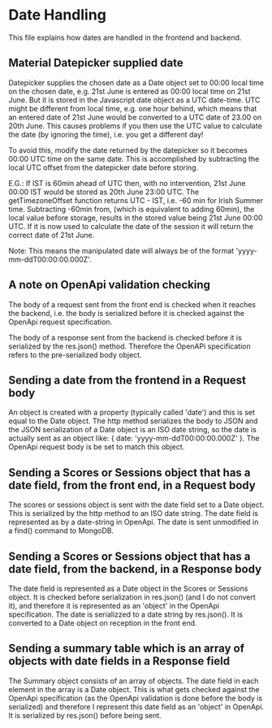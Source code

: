 # Date Handling

This file explains how dates are handled in the frontend and backend.

## Material Datepicker supplied date

Datepicker supplies the chosen date as a Date object set to 00:00 local time on the chosen date, e.g. 21st June is entered as 00:00 local time on 21st June. But it is stored in the Javascript date object as a UTC date-time. UTC might be different from local time, e.g. one hour behind, which means that an entered date of 21st June would be converted to a UTC date of 23.00 on 20th June. This causes problems if you then use the UTC value to calculate the date (by ignoring the time), i.e. you get a different day!

To avoid this, modify the date returned by the datepicker so it becomes 00:00 UTC time on the same date. This is accomplished by subtracting the local UTC offset from the datepicker date before storing.

E.G.: If IST is 60min ahead of UTC then, with no intervention, 21st June 00:00 IST would be stored as 20th June 23:00 UTC. The getTimezoneOffset function returns UTC - IST, i.e. -60 min for Irish Summer time. Subtracting -60min from, (which is equivalent to adding 60min), the local value before storage, results in the stored value being 21st June 00:00 UTC. If it is now used to calculate the date of the session it will return the correct date of 21st June.

Note: This means the manipulated date will always be of the format 'yyyy-mm-ddT00:00:00.000Z'.

## A note on OpenApi validation checking

The body of a request sent from the front end is checked when it reaches the backend, i.e. the body is serialized before it is checked against the OpenApi request specification.

The body of a response sent from the backend is checked before it is serialized by the res.json() method. Therefore the OpenAPi specification refers to the pre-serialized body object.

## Sending a date from the frontend in a Request body

An object is created with a property (typically called 'date') and this is set equal to the Date object. The http method serializes the body to JSON and the JSON serialization of a Date object is an ISO date string, so the date is actually sent as an object like:
{ date: 'yyyy-mm-ddT00:00:00.000Z' }. The OpenApi request body is be set to match this object.

## Sending a Scores or Sessions object that has a date field, from the front end, in a Request body

The scores or sessions object is sent with the date field set to a Date object.  This is serialized by the http method to an ISO date string. The date field is represented as by a date-string in OpenApi. The date is sent unmodified in a find() command to MongoDB.

## Sending a Scores or Sessions object that has a date field, from the backend, in a Response body

The date field is represented as a Date object in the Scores or Sessions object.  It is checked before serialization in res.json() (and I do not convert it), and therefore it is represented as an 'object' in the OpenApi specification. The date is serializzed to a date string by res.json().  It is converted to a Date object on reception in the front end.

## Sending a summary table which is an array of objects with date fields in a Response field

The Summary object consists of an array of objects. The date field in each element in the array is a Date object. This is what gets checked against the OpenApi specification (as the OpenApi validation is done before the body is serialized) and therefore I represent this date field as an 'object' in OpenApi.  It is serialized by res.json() before being sent.
